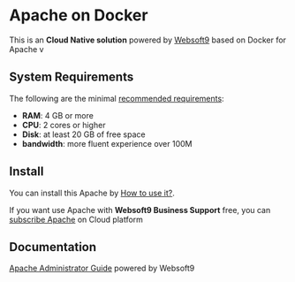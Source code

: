 # Apache on Docker  

This is an **Cloud Native solution** powered by [Websoft9](https://www.websoft9.com) based on Docker for Apache v

## System Requirements

The following are the minimal [recommended requirements](https://github.com/apache/docker#recommended-system-requirements):

* **RAM**: 4 GB or more
* **CPU**: 2 cores or higher
* **Disk**: at least 20 GB of free space
* **bandwidth**: more fluent experience over 100M  

## Install

You can install this Apache by [How to use it?](https://github.com/Websoft9/docker-library#how-to-use-it).   

If you want use Apache with **Websoft9 Business Support** free, you can [subscribe Apache](https://www.websoft9.com/apps) on Cloud platform

## Documentation

[Apache Administrator Guide](https://support.websoft9.com/docs/apache) powered by Websoft9
